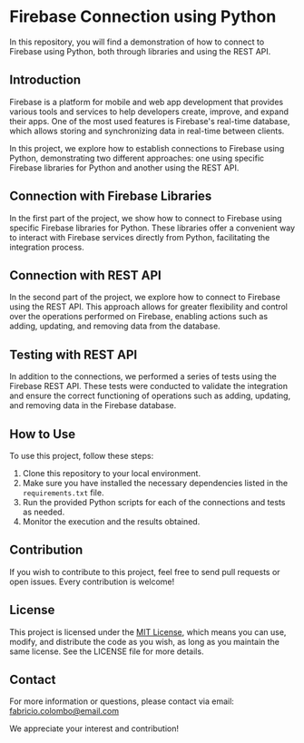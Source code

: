 # Firebase Connection using Python

In this repository, you will find a demonstration of how to connect to Firebase using Python, both through libraries and using the REST API.

## Introduction

Firebase is a platform for mobile and web app development that provides various tools and services to help developers create, improve, and expand their apps. One of the most used features is Firebase's real-time database, which allows storing and synchronizing data in real-time between clients.

In this project, we explore how to establish connections to Firebase using Python, demonstrating two different approaches: one using specific Firebase libraries for Python and another using the REST API.

## Connection with Firebase Libraries

In the first part of the project, we show how to connect to Firebase using specific Firebase libraries for Python. These libraries offer a convenient way to interact with Firebase services directly from Python, facilitating the integration process.

## Connection with REST API

In the second part of the project, we explore how to connect to Firebase using the REST API. This approach allows for greater flexibility and control over the operations performed on Firebase, enabling actions such as adding, updating, and removing data from the database.

## Testing with REST API

In addition to the connections, we performed a series of tests using the Firebase REST API. These tests were conducted to validate the integration and ensure the correct functioning of operations such as adding, updating, and removing data in the Firebase database.

## How to Use

To use this project, follow these steps:

1. Clone this repository to your local environment.
2. Make sure you have installed the necessary dependencies listed in the `requirements.txt` file.
3. Run the provided Python scripts for each of the connections and tests as needed.
4. Monitor the execution and the results obtained.

## Contribution

If you wish to contribute to this project, feel free to send pull requests or open issues. Every contribution is welcome!

## License

This project is licensed under the [MIT License](LICENSE), which means you can use, modify, and distribute the code as you wish, as long as you maintain the same license. See the LICENSE file for more details.

## Contact

For more information or questions, please contact via email: fabricio.colombo@email.com

We appreciate your interest and contribution!
